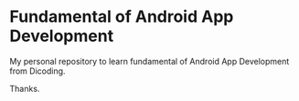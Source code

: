 # Fundamental of Android App Development

My personal repository to learn fundamental of Android App Development from Dicoding.

Thanks.